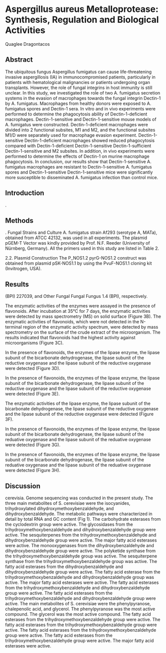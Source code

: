 # Aspergillus aureus Metalloprotease: Synthesis, Regulation and Biological Activities
Quaglee Dragontacos


## Abstract
The ubiquitous fungus Aspergillus fumigatus can cause life-threatening invasive aspergillosis (IA) in immunocompromised patients, particularly in patients with hematological malignancies or patients undergoing organ transplants. However, the role of fungal integrins in host immunity is still unclear. In this study, we investigated the role of two A. fumigatus secretion systems in the evasion of macrophages towards the fungal integrin Dectin-1 by A. fumigatus. Macrophages from healthy donors were exposed to A. fumigatus spores and Dectin-1 sera. In vitro and in vivo experiments were performed to determine the phagocytosis ability of Dectin-1-deficient macrophages. Dectin-1-sensitive and Dectin-1-sensitive mouse models of A. fumigatus were constructed. Dectin-1-deficient macrophages were divided into 2 functional subsites, M1 and M2, and the functional subsites M1/D were separately used for macrophage evasion experiment. Dectin-1-sensitive Dectin-1-deficient macrophages showed reduced phagocytosis compared with Dectin-1-deficient Dectin-1-sensitive Dectin-1-sufficient Dectin-1-sensitive and M2 subsites. In addition, in vivo experiments were performed to determine the effects of Dectin-1 on murine macrophage phagocytosis. In conclusion, our results show that Dectin-1-sensitive A. fumigatus macrophages are resistant to Dectin-1-sensitive A. fumigatus spores and Dectin-1-sensitive Dectin-1-sensitive mice were significantly more susceptible to disseminated A. fumigatus infection than control mice.


## Introduction
.


## Methods
. Fungal Strains and Culture
A. fumigatus strain Af293 (serotype A, MATa), obtained from ATCC 42132, was used in all experiments. The plasmid pGEM-T Vector was kindly provided by Prof. N.F. Reeder (University of Nürnberg, Germany). All the primers used in this study are listed in Table 2.

2.2. Plasmid Construction
The P_NOS1.2 pyrG-NOS1.2 construct was obtained from plasmid pSK-NOS1.1 by using the PvuF-NOS1.1 cloning kit (Invitrogen, USA).


## Results
 (BPI) 227039, and Other Fungal Fungal Fungus 1.4 (BPI), respectively.

The enzymatic activities of the enzymes were assayed in the presence of flavonoids. After incubation at 35°C for 7 days, the enzymatic activities were detected by mass spectrometry (MS) on solid surface (Figure 3B). The enzymatic activities of flavonoids, which were not detected in the N-terminal region of the enzymatic activity spectrum, were detected by mass spectrometry on the surface of the crude extract of the microorganism. The results indicated that flavonoids had the highest activity against microorganisms (Figure 3C).

In the presence of flavonoids, the enzymes of the lipase enzyme, the lipase subunit of the bicarbonate dehydrogenase, the lipase subunit of the reductive oxygenase and the lipase subunit of the reductive oxygenase were detected (Figure 3D).

In the presence of flavonoids, the enzymes of the lipase enzyme, the lipase subunit of the bicarbonate dehydrogenase, the lipase subunit of the reductive oxygenase and the lipase subunit of the reductive oxygenase were detected (Figure 3E).

The enzymatic activities of the lipase enzyme, the lipase subunit of the bicarbonate dehydrogenase, the lipase subunit of the reductive oxygenase and the lipase subunit of the reductive oxygenase were detected (Figure 3F).

In the presence of flavonoids, the enzymes of the lipase enzyme, the lipase subunit of the bicarbonate dehydrogenase, the lipase subunit of the reduative oxygenase and the lipase subunit of the reduative oxygenase were detected (Figure 3G).

In the presence of flavonoids, the enzymes of the lipase enzyme, the lipase subunit of the bicarbonate dehydrogenase, the lipase subunit of the reduative oxygenase and the lipase subunit of the reduative oxygenase were detected (Figure 3H).


## Discussion
cerevisia. Genome sequencing was conducted in the present study. The three main metabolites of S. cerevisiae were the isocyanides, trihydroxylated dihydroxymethoxybenzaldehyde, and dihydroxybenzaldehyde. The metabolic pathways were characterized in detail by total RNA and GC content (Fig 1). The carbohydrate esterases from the cyclodextrin group were active. The glycosidases from the trihydroxymethoxybenzaldehyde and dihydroxybenzaldehyde group were active. The sesquiterpenes from the trihydroxymethoxybenzaldehyde and dihydroxybenzaldehyde group were active. The major fatty acid esterases were active. The monooxygenases from the dihydroxybenzaldehyde and dihydroxybenzaldehyde group were active. The polyketide synthase from the trihydroxymethoxybenzaldehyde group was active. The sesquiterpene synthase from the trihydroxymethoxybenzaldehyde group was active. The fatty acid esterases from the dihydroxybenzaldehyde and dihydroxybenzaldehyde group were active. The fatty acid esterase from the trihydroxymethoxybenzaldehyde and dihydroxybenzaldehyde group was active. The major fatty acid esterases were active. The fatty acid esterases from the trihydroxymethoxybenzaldehyde and dihydroxybenzaldehyde group were active. The fatty acid esterases from the trihydroxymethoxybenzaldehyde and dihydroxybenzaldehyde group were active. The main metabolites of S. cerevisiae were the phenylpyranose, chalepenolic acid, and glycerol. The phenylpyranose was the most active compound. The glycerol was the most active compound. The fatty acid esterases from the trihydroxymethoxybenzaldehyde group were active. The fatty acid esterases from the trihydroxymethoxybenzaldehyde group were active. The fatty acid esterases from the trihydroxymethoxybenzaldehyde group were active. The fatty acid esterases from the trihydroxymethoxybenzaldehyde group were active. The major fatty acid esterases were active.
